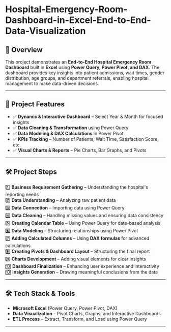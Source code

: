 # Hospital-Emergency-Room-Dashboard-in-Excel-End-to-End-Data-Visualization

## 📌 Overview
This project demonstrates an **End-to-End Hospital Emergency Room Dashboard** built in **Excel** using **Power Query, Power Pivot, and DAX**. The dashboard provides key insights into patient admissions, wait times, gender distribution, age groups, and department referrals, enabling hospital management to make data-driven decisions.

---

## 🚀 Project Features  
- ✅ **Dynamic & Interactive Dashboard** – Select Year & Month for focused insights  
- ✅ **Data Cleaning & Transformation** using Power Query  
- ✅ **Data Modeling & DAX Calculations** in Power Pivot  
- ✅ **KPIs Tracking** – Number of Patients, Wait Time, Satisfaction Score, etc.  
- ✅ **Visual Charts & Reports** – Pie Charts, Bar Graphs, and Pivots  

---

## 🛠️ Project Steps  

1️⃣ **Business Requirement Gathering** – Understanding the hospital's reporting needs  
2️⃣ **Data Understanding** – Analyzing raw patient data  
3️⃣ **Data Connection** – Importing data using Power Query  
4️⃣ **Data Cleaning** – Handling missing values and ensuring data consistency  
5️⃣ **Creating Calendar Table** – Using Power Query for date-based analysis  
6️⃣ **Data Modeling** – Structuring relationships using Power Pivot  
7️⃣ **Adding Calculated Columns** – Using **DAX formulas** for advanced calculations  
8️⃣ **Creating Pivots & Dashboard Layout** – Structuring the final report  
9️⃣ **Charts Development** – Adding visual elements for clear insights  
🔟 **Dashboard Finalization** – Enhancing user experience and interactivity  
🔟 **Insights Generation** – Drawing meaningful conclusions from the data  

---

## 🛠️ Tech Stack & Tools  
- **Microsoft Excel** (Power Query, Power Pivot, DAX)  
- **Data Visualization** – Pivot Charts, Graphs, and Interactive Dashboards  
- **ETL Process** – Extract, Transform, and Load using Power Query  

---

